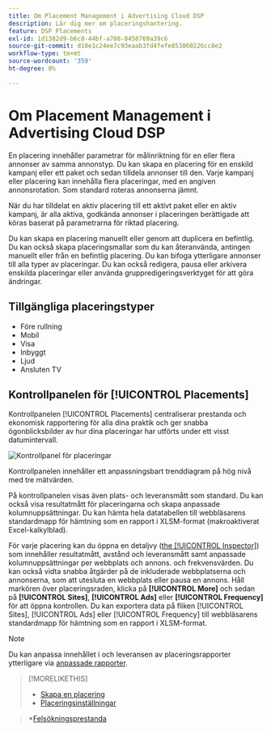 ```yaml
---
title: Om Placement Management i Advertising Cloud DSP
description: Lär dig mer om placeringshantering.
feature: DSP Placements
exl-id: 1d1382d9-b6c8-44bf-a708-8458769a39c6
source-git-commit: d10e1c24ee7c93eaab3fd4fefe853860226cc8e2
workflow-type: tm+mt
source-wordcount: '359'
ht-degree: 0%

---
```


# Om Placement Management i Advertising Cloud DSP

En placering innehåller parametrar för målinriktning för en eller flera annonser av samma annonstyp. Du kan skapa en placering för en enskild kampanj eller ett paket och sedan tilldela annonser till den. Varje kampanj eller placering kan innehålla flera placeringar, med en angiven annonsrotation. Som standard roteras annonserna jämnt.

När du har tilldelat en aktiv placering till ett aktivt paket eller en aktiv kampanj, är alla aktiva, godkända annonser i placeringen berättigade att köras baserat på parametrarna för riktad placering.

Du kan skapa en placering manuellt eller genom att duplicera en befintlig. Du kan också skapa placeringsmallar som du kan återanvända, antingen manuellt eller från en befintlig placering. Du kan bifoga ytterligare annonser till alla typer av placeringar. Du kan också redigera, pausa eller arkivera enskilda placeringar eller använda gruppredigeringsverktyget för att göra ändringar.

## Tillgängliga placeringstyper

* Före rullning
* Mobil
* Visa
* Inbyggt
* Ljud
* Ansluten TV

## Kontrollpanelen för [!UICONTROL Placements]

Kontrollpanelen [!UICONTROL Placements] centraliserar prestanda och ekonomisk rapportering för alla dina praktik och ger snabba ögonblicksbilder av hur dina placeringar har utförts under ett visst datumintervall.

![Kontrollpanel för placeringar](/help/dsp/assets/placement-dashboard.png)

Kontrollpanelen innehåller ett anpassningsbart trenddiagram på hög nivå med tre mätvärden.

På kontrollpanelen visas även plats- och leveransmått som standard. Du kan också visa resultatmått för placeringarna och skapa anpassade kolumnuppsättningar. Du kan hämta hela datatabellen till webbläsarens standardmapp för hämtning som en rapport i XLSM-format (makroaktiverat Excel-kalkylblad).

För varje placering kan du öppna en detaljvy ([the [!UICONTROL Inspector]](/help/dsp/campaign-management/reports/campaign-reports-about.md)) som innehåller resultatmått, avstånd och leveransmått samt anpassade kolumnuppsättningar per webbplats och annons. och frekvensvärden. Du kan också vidta snabba åtgärder på de inkluderade webbplatserna och annonserna, som att utesluta en webbplats eller pausa en annons. Håll markören över placeringsraden, klicka på **[!UICONTROL More]** och sedan på **[!UICONTROL Sites]**, **[!UICONTROL Ads]** eller **[!UICONTROL Frequency]** för att öppna kontrollen. Du kan exportera data på fliken [!UICONTROL Sites], [!UICONTROL Ads] eller [!UICONTROL Frequency] till webbläsarens standardmapp för hämtning som en rapport i XLSM-format.

>[!NOTE]
>
>Du kan anpassa innehållet i och leveransen av placeringsrapporter ytterligare via [anpassade rapporter](/help/dsp/reports/report-about.md).

>[!MORELIKETHIS]
>
>* [Skapa en placering](/help/dsp/campaign-management/placements/placement-create.md)
>* [Placeringsinställningar](/help/dsp/campaign-management/placements/placement-settings.md)

   >*[Felsökningsprestanda](/help/dsp/optimization/troubleshooting-performance.md)

